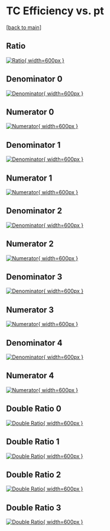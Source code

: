# TC Efficiency vs. pt

[[back to main](./)]



## Ratio

[![Ratio](../mtv/var/TC_vtr_211_0_eff_pt.png){ width=600px }](../mtv/var/TC_vtr_211_0_eff_pt.pdf)

## Denominator 0

[![Denominator](../mtv/den/TC_vtr_211_0_eff_pt_den0.png){ width=600px }](../mtv/den/TC_vtr_211_0_eff_pt_den0.pdf)

## Numerator 0

[![Numerator](../mtv/num/TC_vtr_211_0_eff_pt_num0.png){ width=600px }](../mtv/num/TC_vtr_211_0_eff_pt_num0.pdf)

## Denominator 1

[![Denominator](../mtv/den/TC_vtr_211_0_eff_pt_den1.png){ width=600px }](../mtv/den/TC_vtr_211_0_eff_pt_den1.pdf)

## Numerator 1

[![Numerator](../mtv/num/TC_vtr_211_0_eff_pt_num1.png){ width=600px }](../mtv/num/TC_vtr_211_0_eff_pt_num1.pdf)

## Denominator 2

[![Denominator](../mtv/den/TC_vtr_211_0_eff_pt_den2.png){ width=600px }](../mtv/den/TC_vtr_211_0_eff_pt_den2.pdf)

## Numerator 2

[![Numerator](../mtv/num/TC_vtr_211_0_eff_pt_num2.png){ width=600px }](../mtv/num/TC_vtr_211_0_eff_pt_num2.pdf)

## Denominator 3

[![Denominator](../mtv/den/TC_vtr_211_0_eff_pt_den3.png){ width=600px }](../mtv/den/TC_vtr_211_0_eff_pt_den3.pdf)

## Numerator 3

[![Numerator](../mtv/num/TC_vtr_211_0_eff_pt_num3.png){ width=600px }](../mtv/num/TC_vtr_211_0_eff_pt_num3.pdf)

## Denominator 4

[![Denominator](../mtv/den/TC_vtr_211_0_eff_pt_den4.png){ width=600px }](../mtv/den/TC_vtr_211_0_eff_pt_den4.pdf)

## Numerator 4

[![Numerator](../mtv/num/TC_vtr_211_0_eff_pt_num4.png){ width=600px }](../mtv/num/TC_vtr_211_0_eff_pt_num4.pdf)

## Double Ratio 0

[![Double Ratio](../mtv/ratio/TC_vtr_211_0_eff_pt_ratio0.png){ width=600px }](../mtv/ratio/TC_vtr_211_0_eff_pt_ratio0.pdf)

## Double Ratio 1

[![Double Ratio](../mtv/ratio/TC_vtr_211_0_eff_pt_ratio1.png){ width=600px }](../mtv/ratio/TC_vtr_211_0_eff_pt_ratio1.pdf)

## Double Ratio 2

[![Double Ratio](../mtv/ratio/TC_vtr_211_0_eff_pt_ratio2.png){ width=600px }](../mtv/ratio/TC_vtr_211_0_eff_pt_ratio2.pdf)

## Double Ratio 3

[![Double Ratio](../mtv/ratio/TC_vtr_211_0_eff_pt_ratio3.png){ width=600px }](../mtv/ratio/TC_vtr_211_0_eff_pt_ratio3.pdf)

